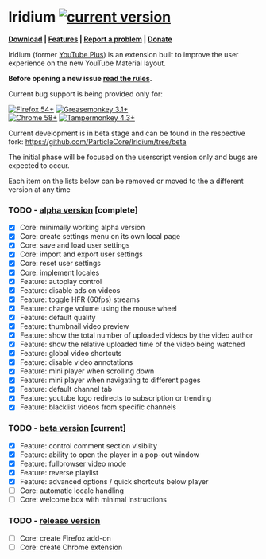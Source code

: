 # Iridium [![current version](https://img.shields.io/github/release/ParticleCore/Iridium/all.svg)](https://github.com/ParticleCore/Iridium/releases/latest)

**[Download](https://github.com/ParticleCore/Iridium/wiki/Download) | [Features](https://github.com/ParticleCore/Iridium/wiki/Features) | [Report a problem](https://github.com/ParticleCore/Iridium/wiki/Report-a-bug) | [Donate](https://github.com/ParticleCore/Iridium/wiki/Donate)**

Iridium (former [YouTube Plus](https://github.com/ParticleCore/Particle)) is an extension built to improve the user experience on the new YouTube Material layout.  

**Before opening a new issue [read the rules](https://github.com/ParticleCore/Iridium/blob/master/CONTRIBUTING.md).**

Current bug support is being provided only for:  

[![Firefox 54+](https://img.shields.io/badge/Firefox-54%2B-orange.svg)](https://www.mozilla.org/firefox)  [![Greasemonkey 3.1+](https://img.shields.io/badge/Greasemonkey-3.1%2B-yellow.svg)](http://www.greasespot.net/)  
[![Chrome  58+](https://img.shields.io/badge/Chrome-58%2B-blue.svg)](http://www.google.com/chrome/)  [![Tampermonkey 4.3+](https://img.shields.io/badge/Tampermonkey-4.3%2B-green.svg)](https://tampermonkey.net/)  

Current development is in beta stage and can be found in the respective fork: https://github.com/ParticleCore/Iridium/tree/beta

The initial phase will be focused on the userscript version only and bugs are expected to occur.

Each item on the lists below can be removed or moved to the a different version at any time

### TODO - [alpha version](https://github.com/ParticleCore/Iridium/tree/alpha) [complete]

- [x] Core: minimally working alpha version
- [x] Core: create settings menu on its own local page
- [x] Core: save and load user settings
- [x] Core: import and export user settings
- [x] Core: reset user settings
- [x] Core: implement locales
- [x] Feature: autoplay control
- [x] Feature: disable ads on videos
- [x] Feature: toggle HFR (60fps) streams
- [x] Feature: change volume using the mouse wheel
- [x] Feature: default quality
- [x] Feature: thumbnail video preview
- [x] Feature: show the total number of uploaded videos by the video author
- [x] Feature: show the relative uploaded time of the video being watched
- [x] Feature: global video shortcuts
- [x] Feature: disable video annotations
- [x] Feature: mini player when scrolling down
- [x] Feature: mini player when navigating to different pages
- [x] Feature: default channel tab
- [x] Feature: youtube logo redirects to subscription or trending
- [x] Feature: blacklist videos from specific channels

### TODO - [beta version](https://github.com/ParticleCore/Iridium/tree/beta) [current]

- [x] Feature: control comment section visiblity
- [x] Feature: ability to open the player in a pop-out window
- [x] Feature: fullbrowser video mode
- [x] Feature: reverse playlist
- [x] Feature: advanced options / quick shortcuts below player
- [ ] Core: automatic locale handling
- [ ] Core: welcome box with minimal instructions

### TODO - [release version](https://github.com/ParticleCore/Iridium/tree/master)

- [ ] Core: create Firefox add-on
- [ ] Core: create Chrome extension
